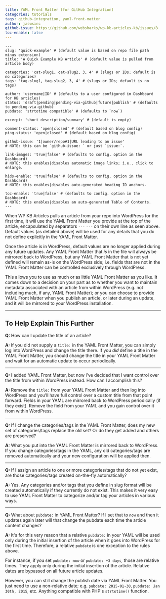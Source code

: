 ```yaml
---
title: YAML Front Matter (for GitHub Integration)
categories: tutorials
tags: github-integration, yaml-front-matter
author: jaswsinc
github-issue: https://github.com/websharks/wp-kb-articles-kb/issues/8
toc-enable: false
---
```


```text
---
slug: 'quick-example' # (default value is based on repo file path minus extension)
title: 'A Quick Example KB Article' # (default value is pulled from article body)

categories: 'cat-slug1, cat-slug2, 3, 4' # (slugs or IDs; default is no categories)
tags: 'tag-slug1, tag-slug2, 3, 4' # (slugs or IDs; default is no tags)

author: 'username|ID' # (defaults to a user configured in Dashboard for KB articles)
status: 'draft|pending|pending-via-github|future|publish' # (defaults to pending-via-github)
pubdate: 'strtotime compatible' # (defaults to `now`)

excerpt: 'short description/summary' # (default is empty)

comment-status: 'open|closed' # (default based on blog config)
ping-status: 'open|closed' # (default based on blog config)

github-issue: '1|owner/repo#1|URL leading to an issue'
# NOTE: this can be `github-issue: ` or just `issue:`.

link-images: 'true|false' # (defaults to config. option in the Dashboard)
# NOTE: this enables|disables automatic image links; i.e., click to enlarge.

hids-enable: 'true|false' # (defaults to config. option in the Dashboard)
# NOTE: this enables|disables auto-generated heading ID anchors.

toc-enable: 'true|false' # (defaults to config. option in the Dashboard)
# NOTE: this enables|disables an auto-generated Table of Contents.
---
```

When WP KB Articles pulls an article from your repo into WordPress for the first time, it will use the YAML Front Matter you provide at the top of the article, encapsulated by separators `---` `---` on their own line as seen above. Default values (as detailed above) will be used for any details that you do not define explicitly in the YAML Front Matter.

Once the article is in WordPress, default values are no longer applied during any future updates. Any YAML Front Matter that _is_ in the file will always be mirrored back to WordPress, but any YAML Front Matter that is not yet defined will remain as-is on the WordPress side; i.e. fields that are not in the YAML Front Matter can be controlled exclusively through WordPress.

This allows you to use as much or as little YAML Front Matter as you like. It comes down to a decision on your part as to whether you want to maintain metadata associated with an article from within WordPress (e.g. not including much, if any, YAML Front Matter); or you can choose to provide YAML Front Matter when you publish an article, or later during an update, and it will be mirrored to your WordPress installation.

---

## To Help Explain This Further

**Q:** How can I update the title of an article?

**A:** If you did not supply a `title:` in the YAML Front Matter, you can simply log into WordPress and change the title there. If you _did_ define a title in the YAML Front Matter, you should change the title in your YAML Front Matter and wait for an automatic update to occur periodically.

---

**Q:** I added YAML Front Matter, but now I've decided that I want control over the title from within WordPress instead. How can I accomplish this?

**A:** Remove the `title:` from your YAML Front Matter and then log into WordPress and you'll have full control over a custom title from that point forward. Fields in your YAML are mirrored back to WordPress periodically (if they exist). Remove the field from your YAML and you gain control over it from within WordPress.

---

**Q:** If I change the categories/tags in the YAML Front Matter, does my new set of categories/tags replace the old set? Or do they get added and others are preserved?

**A:** What you put into the YAML Front Matter is mirrored back to WordPress. If you change categories/tags in the YAML, any old categories/tags are removed automatically and your new configuration will be applied then.

---

**Q:** If I assign an article to one or more categories/tags that do not yet exist, are those categories/tags created on-the-fly automatically?

**A:** Yes. Any categories and/or tags that you define in slug format will be created automatically if they currently do not exist. This makes it very easy to use YAML Front Matter to categorize and/or tag your articles in various ways.

---

**Q:** What about `pubdate:` in YAML Front Matter? If I set that to `now` and then it updates again later will that change the pubdate each time the article content changes?

**A:** It's for this very reason that a relative `pubdate:` in your YAML will be used only during the initial insertion of the article when it goes into WordPress for the first time. Therefore, a relative `pubdate` is one exception to the rules above.

For instance, if you set `pubdate: now` or `pubdate: +3 days`, those are relative times. They apply only during the initial insertion of the article. Relative dates are bypassed on all future article updates.

However, you can still change the publish date via YAML Front Matter. You just need to use a non-relative date; e.g. `pubdate: 2015-01-30`, `pubdate: Jan 30th, 2015`, etc. Anything compatible with PHP's `strtotime()` function.
